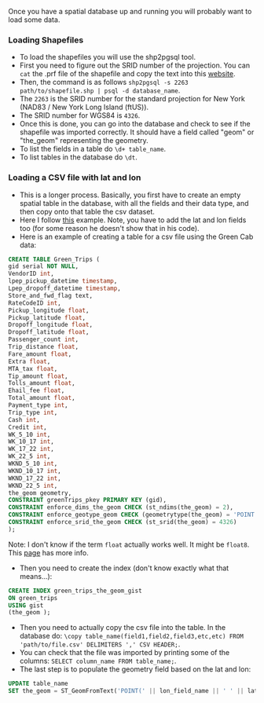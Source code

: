 Once you have a spatial database up and running you will probably want to load some data.

### Loading Shapefiles
* To load the shapefiles you will use the shp2pgsql tool.
* First you need to figure out the SRID number of the projection. You can `cat` the .prf file of the shapefile and copy the text into this [website](http://prj2epsg.org/search).
* Then, the command is as follows `shp2pgsql -s 2263 path/to/shapefile.shp | psql -d database_name`.
* The `2263` is the SRID number for the standard projection for New York (NAD83 / New York Long Island (ftUS)).
* The SRID number for WGS84 is `4326`.
* Once this is done, you can go into the database and check to see if the shapefile was imported correctly. It should have a field called "geom" or "the_geom" representing the geometry.
* To list the fields in a table do `\d+ table_name`.
* To list tables in the database do `\dt`.

### Loading a CSV file with lat and lon
* This is a longer process. Basically, you first have to create an empty spatial table in the database, with all the fields and their data type, and then copy onto that table the csv dataset.
* Here I follow [this](http://www.kevfoo.com/2012/01/Importing-CSV-to-PostGIS/) example. Note, you have to add the lat and lon fields too (for some reason he doesn't show that in his code).
* Here is an example of creating a table for a csv file using the Green Cab data:
```sql
CREATE TABLE Green_Trips (
gid serial NOT NULL,
VendorID int,
lpep_pickup_datetime timestamp,
Lpep_dropoff_datetime timestamp,
Store_and_fwd_flag text,
RateCodeID int,
Pickup_longitude float,
Pickup_latitude float,
Dropoff_longitude float,
Dropoff_latitude float,
Passenger_count int,
Trip_distance float,
Fare_amount float,
Extra float,
MTA_tax float,
Tip_amount float,
Tolls_amount float,
Ehail_fee float,
Total_amount float,
Payment_type int,
Trip_type int,
Cash int,
Credit int,
WK_5_10 int,
WK_10_17 int,
WK_17_22 int,
WK_22_5 int,
WKND_5_10 int,
WKND_10_17 int,
WKND_17_22 int,
WKND_22_5 int,
the_geom geometry,
CONSTRAINT greenTrips_pkey PRIMARY KEY (gid),
CONSTRAINT enforce_dims_the_geom CHECK (st_ndims(the_geom) = 2),
CONSTRAINT enforce_geotype_geom CHECK (geometrytype(the_geom) = 'POINT'::text OR the_geom IS NULL),
CONSTRAINT enforce_srid_the_geom CHECK (st_srid(the_geom) = 4326)
);
```

Note: I don't know if the term `float` actually works well. It might be `float8`. This [page](http://www.postgresql.org/docs/9.4/static/datatype.html) has more info.
* Then you need to create the index (don't know exactly what that means...):
```sql
CREATE INDEX green_trips_the_geom_gist
ON green_trips
USING gist
(the_geom );
```
* Then you need to actually copy the csv file into the table. In the database do: `\copy table_name(field1,field2,field3,etc,etc) FROM 'path/to/file.csv' DELIMITERS ',' CSV HEADER;`.
* You can check that the file was imported by printing some of the columns: `SELECT column_name FROM table_name;`.
* The last step is to populate the geometry field based on the lat and lon:
```sql
UPDATE table_name
SET the_geom = ST_GeomFromText('POINT(' || lon_field_name || ' ' || lat_field_name || ')',SRID_number);
```